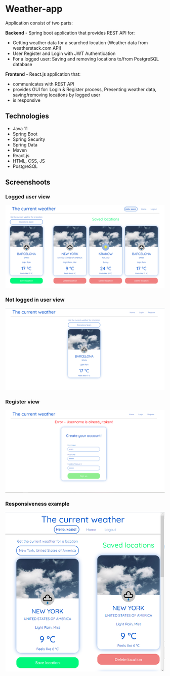 # Weather-app
Application consist of two parts:   

**Backend** - Spring boot application that provides REST API for:
- Getting weather data for a searched location (Weather data from weatherstack.com API)
- User Register and Login with JWT Authentication
- For a logged user: Saving and removing locations to/from PostgreSQL database


**Frontend** - React.js application that: 
- communicates with REST API 
- provides GUI for: Login & Register process, Presenting weather data, saving/removing locations by logged user 
- is responsive

## Technologies 
* Java 11
* Spring Boot
* Spring Security 
* Spring Data
* Maven
* React.js
* HTML, CSS, JS  
* PostgreSQL 

## Screenshoots

### Logged user view

![Example screenshot](./screenshots/screen1.PNG)

### Not logged in user view

![Example screenshot](./screenshots/screen2.PNG)

### Register view

![Example screenshot](./screenshots/screen3.PNG)

### Responsiveness example

![Example screenshot](./screenshots/screen4.PNG)